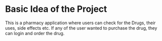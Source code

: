 # Basic Idea of the Project
This is a pharmacy application where users can check for the Drugs, their uses, side effects etc. If any of the user wanted to purchase the drug, they can login and order the drug.
